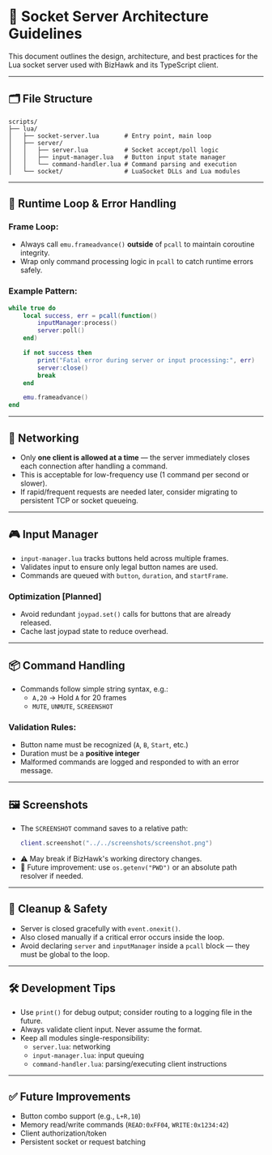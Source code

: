 # 🧭 Socket Server Architecture Guidelines

This document outlines the design, architecture, and best practices for the Lua socket server used with BizHawk and its TypeScript client.

---

## 🗂️ File Structure

```
scripts/
├── lua/
│   ├── socket-server.lua       # Entry point, main loop
│   ├── server/
│   │   ├── server.lua          # Socket accept/poll logic
│   │   ├── input-manager.lua   # Button input state manager
│   │   └── command-handler.lua # Command parsing and execution
│   └── socket/                 # LuaSocket DLLs and Lua modules
```

---

## 🚦 Runtime Loop & Error Handling

### Frame Loop:
- Always call `emu.frameadvance()` **outside** of `pcall` to maintain coroutine integrity.
- Wrap only command processing logic in `pcall` to catch runtime errors safely.

### Example Pattern:

```lua
while true do
    local success, err = pcall(function()
        inputManager:process()
        server:poll()
    end)

    if not success then
        print("Fatal error during server or input processing:", err)
        server:close()
        break
    end

    emu.frameadvance()
end
```

---

## 🔌 Networking

- Only **one client is allowed at a time** — the server immediately closes each connection after handling a command.
- This is acceptable for low-frequency use (1 command per second or slower).
- If rapid/frequent requests are needed later, consider migrating to persistent TCP or socket queueing.

---

## 🎮 Input Manager

- `input-manager.lua` tracks buttons held across multiple frames.
- Validates input to ensure only legal button names are used.
- Commands are queued with `button`, `duration`, and `startFrame`.

### Optimization [Planned]
- Avoid redundant `joypad.set()` calls for buttons that are already released.
- Cache last joypad state to reduce overhead.

---

## 📦 Command Handling

- Commands follow simple string syntax, e.g.:
  - `A,20` → Hold `A` for 20 frames
  - `MUTE`, `UNMUTE`, `SCREENSHOT`

### Validation Rules:
- Button name must be recognized (`A`, `B`, `Start`, etc.)
- Duration must be a **positive integer**
- Malformed commands are logged and responded to with an error message.

---

## 🖼️ Screenshots

- The `SCREENSHOT` command saves to a relative path:
  ```lua
  client.screenshot("../../screenshots/screenshot.png")
  ```
- ⚠️ May break if BizHawk's working directory changes.
- 🔧 Future improvement: use `os.getenv("PWD")` or an absolute path resolver if needed.

---

## 🧹 Cleanup & Safety

- Server is closed gracefully with `event.onexit()`.
- Also closed manually if a critical error occurs inside the loop.
- Avoid declaring `server` and `inputManager` inside a `pcall` block — they must be global to the loop.

---

## 🛠️ Development Tips

- Use `print()` for debug output; consider routing to a logging file in the future.
- Always validate client input. Never assume the format.
- Keep all modules single-responsibility:
  - `server.lua`: networking
  - `input-manager.lua`: input queuing
  - `command-handler.lua`: parsing/executing client instructions

---

## ✅ Future Improvements

- Button combo support (e.g., `L+R,10`)
- Memory read/write commands (`READ:0xFF04`, `WRITE:0x1234:42`)
- Client authorization/token
- Persistent socket or request batching

